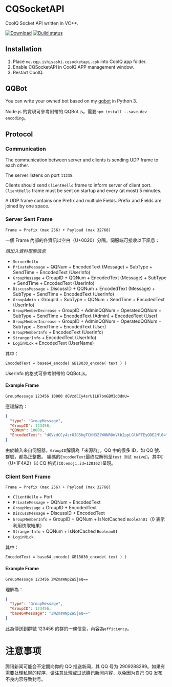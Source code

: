 # CQSocketAPI
CoolQ Socket API written in VC++.

[![Download](https://api.bintray.com/packages/mrhso/cqsocketapi/nodejs/images/download.svg)](https://bintray.com/mrhso/cqsocketapi/nodejs/_latestVersion) [![Build status](https://ci.appveyor.com/api/projects/status/dfrm0xppsokcr2ks?svg=true)](https://ci.appveyor.com/project/mrhso/cqsocketapi)

## Installation
1. Place `me.cqp.ishisashi.cqsocketapi.cpk` into CoolQ app folder.
2. Enable CQSocketAPI in CoolQ APP management window.
3. Restart CoolQ.


## QQBot
You can write your owned bot based on my [qqbot](https://github.com/yukixz/qqbot) in Python 3.

Node.js 的實現可參考附帶的 QQBot.js。需要`npm install --save-dev encoding`。

## Protocol

### Communication
The communication between server and clients is sending UDP frame to each other.

The server listens on port `11235`.

Clients should send `ClientHello` frame to inform server of client port.
`ClientHello` frame must be sent on startup and every (at most) 5 minutes.

A UDP frame contains one Prefix and multiple Fields.
Prefix and Fields are joined by one space.

### Server Sent Frame

```
Frame = Prefix (max 256) + Payload (max 32768)
```

一個 Frame 內部的各資訊以空白（U+0020）分隔。伺服端可接收以下訊息：

_請加入資料型態信息_

* `ServerHello`
* `PrivateMessage` + QQNum + EncodedText (Message) + SubType + SendTime + EncodedText (UserInfo)
* `GroupMessage` + GroupID + QQNum + EncodedText (Message) + SubType + SendTime + EncodedText (UserInfo)
* `DiscussMessage` + DiscussID + QQNum + EncodedText (Message) + SubType + SendTime + EncodedText (UserInfo)
* `GroupAdmin` + GroupId + SubType + QQNum + SendTime + EncodedText (UserInfo)
* `GroupMemberDecrease` + GroupID + AdminQQNum + OperatedQQNum + SubType + SendTime + EncodedText (Admin) + EncodedText (User)
* `GroupMemberIncrease` + GroupID + AdminQQNum + OperatedQQNum + SubType + SendTime + EncodedText (User)
* `GroupMemberInfo` + EncodedText (UserInfo)
* `StrangerInfo` + EncodedText (UserInfo)
* `LoginNick` + EncodedText (UserName)

其中：

```
EncodedText = base64_encode( GB18030_encode( text ) )
```

UserInfo 的格式可參考附帶的 QQBot.js。

#### Example Frame
```
GroupMessage 123456 10000 dGVzdCCy4srUILK7bmGBMIo3dmU=
```
應理解為：
```JSON
{
  "type": "GroupMessage",
  "GroupID": 123456,
  "QQNum": 10000,
  "EncodedText": "dGVzdCCy4srUIG5hgTCKN3ZlW0NROmVtb2ppLGlkPTEyODE2Ml0="
}
```
由於輸入來自伺服器，`GroupID`解讀為「來源群」。QQ 中的很多 ID，如 QQ 號、群號，都為正整數。
編碼的`EncodedText`最终应解码至`test 测试 naïve💢`，其中`💢`（U+1F4A2）以 CQ 格式`[CQ:emoji,id=128162]`呈現。

### Client Sent Frame
```
Frame = Prefix (max 256) + Payload (max 32768)
```

* `ClientHello` + Port
* `PrivateMessage` + QQNum + EncodedText
* `GroupMessage` + GroupID + EncodedText
* `DiscussMessage` + DiscussID + EncodedText
* `GroupMemberInfo` + GroupID + QQNum + IsNotCached `Boolean01`（0 表示利用快取結果）
* `StrangerInfo` + QQNum + IsNotCached `Boolean01`
* `LoginNick`

其中：

```
EncodedText = base64_encode( GB18030_encode( text ) )
```

#### Example Frame

```
GroupMessage 123456 ZWZmaWNpZW5jeQ==
```
理解為：
```JSON
{
  "type": "GroupMessage",
  "GroupID": 123456,
  "base64Message": "ZWZmaWNpZW5jeQ=="
}
```
此為傳送到群號 123456 的群的一條信息，內容為`efficiency`。

# 注意事项
腾讯新闻可能会不定期向你的 QQ 推送新闻，其 QQ 号为 2909288299。如果有需要处理私聊的程序，请注意处理或过滤腾讯新闻内容，以免因为自己 QQ 发布不良内容导致封号。
